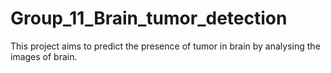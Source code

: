 # Group_11_Brain_tumor_detection
This project aims to predict the presence of tumor in brain by analysing the images of brain.
